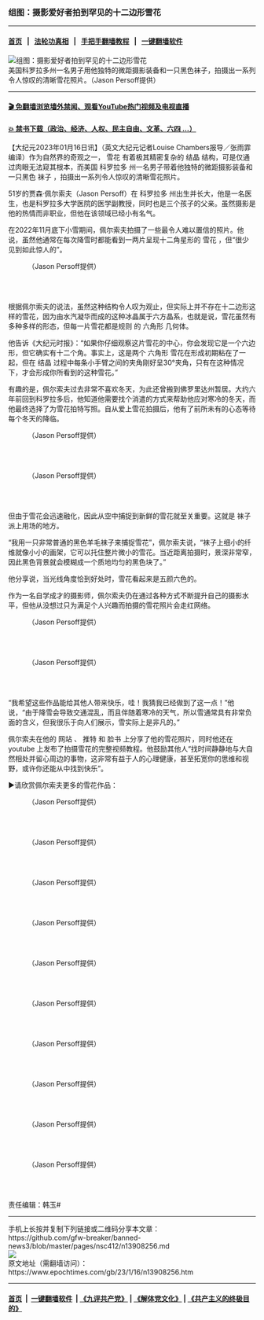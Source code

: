 ### 组图：摄影爱好者拍到罕见的十二边形雪花
------------------------

#### [首页](https://github.com/gfw-breaker/banned-news3/blob/master/README.md) &nbsp;&nbsp;|&nbsp;&nbsp; [法轮功真相](https://github.com/begood0513/basic/blob/master/README.md)  &nbsp;&nbsp;|&nbsp;&nbsp; [手把手翻墙教程](https://github.com/gfw-breaker/guides/wiki)  &nbsp;&nbsp;|&nbsp;&nbsp; [一键翻墙软件](https://github.com/gfw-breaker/nogfw/blob/master/README.md)  



<div><img alt="组图：摄影爱好者拍到罕见的十二边形雪花" class="attachment-djy_600_400 size-djy_600_400 wp-post-image" src="https://i.epochtimes.com/assets/uploads/2023/01/id13908415-jason-i-1200x720-600x400.jpg"/>
<div class="caption">
 美国科罗拉多州一名男子用他独特的微距摄影装备和一只黑色袜子，拍摄出一系列令人惊叹的清晰雪花照片。（Jason Persoff提供）
</div></div><hr/>

#### [ 🎬  免翻墙浏览墙外禁闻、观看YouTube热门视频及电视直播](https://github.com/gfw-breaker/HelloWorld)

#### [ 💥  禁书下载（政治、经济、人权、民主自由、文革、六四 ...）](https://github.com/gfw-breaker/books/blob/master/README.md)

<div><p>
 【大纪元2023年01月16日讯】（英文大纪元记者Louise Chambers报导／张雨霏编译）作为自然界的奇观之一，
 <ok href="https://www.epochtimes.com/gb/tag/%E9%9B%AA%E8%8A%B1.html">
  雪花
 </ok>
 有着极其精密复杂的
 <ok href="https://www.epochtimes.com/gb/tag/%E7%BB%93%E6%99%B6.html">
  结晶
 </ok>
 结构，可是仅通过肉眼无法窥其根本，而美国
 <ok href="https://www.epochtimes.com/gb/tag/%E7%A7%91%E7%BD%97%E6%8B%89%E5%A4%9A.html">
  科罗拉多
 </ok>
 州一名男子带着他独特的微距摄影装备和一只黑色
 <ok href="https://www.epochtimes.com/gb/tag/%E8%A2%9C%E5%AD%90.html">
  袜子
 </ok>
 ，拍摄出一系列令人惊叹的清晰雪花照片。
</p>
<p>
 51岁的贾森‧佩尔索夫（Jason Persoff）在
 <ok href="https://www.epochtimes.com/gb/tag/%E7%A7%91%E7%BD%97%E6%8B%89%E5%A4%9A.html">
  科罗拉多
 </ok>
 州出生并长大，他是一名医生，也是科罗拉多大学医院的医学副教授，同时也是三个孩子的父亲。虽然摄影是他的热情而非职业，但他在该领域已经小有名气。
</p>
<p>
 在2022年11月底下小雪期间，佩尔索夫拍摄了一些最令人难以置信的照片。他说，虽然他通常在每次降雪时都能看到一两片呈现十二角星形的
 <ok href="https://www.epochtimes.com/gb/tag/%E9%9B%AA%E8%8A%B1.html">
  雪花
 </ok>
 ，但“很少见到如此惊人的”。
</p>
<figure aria-describedby="caption-attachment-13908405" class="wp-caption aligncenter" id="attachment_13908405" style="width: 600px">
 <ok href="https://i.epochtimes.com/assets/uploads/2023/01/id13908405-12-Side-Perfection-copy-e1673869970353.jpg" target="_blank">
  <img alt="" class="wp-image-13908405" src="https://i.epochtimes.com/assets/uploads/2023/01/id13908405-12-Side-Perfection-copy-e1673869970353.jpg"/>
 </ok>
 <br/><figcaption class="wp-caption-text" id="caption-attachment-13908405">
  （Jason Persoff提供）
 </figcaption><br/>
</figure><br/>
<p>
 根据佩尔索夫的说法，虽然这种结构令人叹为观止，但实际上并不存在十二边形这样的雪花，因为由水汽凝华而成的这种冰晶属于六方晶系，也就是说，雪花虽然有多种多样的形态，但每一片雪花都是规则 的
 <ok href="https://www.epochtimes.com/gb/tag/%E5%85%AD%E8%A7%92%E5%BD%A2.html">
  六角形
 </ok>
 几何体。
</p>
<p>
 他告诉《大纪元时报》：“如果你仔细观察这片雪花的中心，你会发现它是一个六边形，但它确实有十二个角。事实上，这是两个
 <ok href="https://www.epochtimes.com/gb/tag/%E5%85%AD%E8%A7%92%E5%BD%A2.html">
  六角形
 </ok>
 雪花在形成初期粘在了一起，但在
 <ok href="https://www.epochtimes.com/gb/tag/%E7%BB%93%E6%99%B6.html">
  结晶
 </ok>
 过程中每条小手臂之间的夹角刚好呈30°夹角，只有在这种情况下，才会形成你所看到的这种雪花。”
</p>
<p>
 有趣的是，佩尔索夫过去非常不喜欢冬天，为此还曾搬到佛罗里达州暂居。大约六年前回到科罗拉多后，他知道他需要找个消遣的方式来帮助他应对寒冷的冬天，而他最终选择了为雪花拍特写照。自从爱上雪花拍摄后，他有了前所未有的心态等待每个冬天的降临。
</p>
<figure aria-describedby="caption-attachment-13908411" class="wp-caption aligncenter" id="attachment_13908411" style="width: 600px">
 <ok href="https://i.epochtimes.com/assets/uploads/2023/01/id13908411-FluxCapacitor.jpg" target="_blank">
  <img alt="" class="wp-image-13908411" src="https://i.epochtimes.com/assets/uploads/2023/01/id13908411-FluxCapacitor.jpg"/>
 </ok>
 <br/><figcaption class="wp-caption-text" id="caption-attachment-13908411">
  （Jason Persoff提供）
 </figcaption><br/>
</figure><br/>
<figure aria-describedby="caption-attachment-13908406" class="wp-caption aligncenter" id="attachment_13908406" style="width: 601px">
 <ok href="https://i.epochtimes.com/assets/uploads/2023/01/id13908406-Chromatic-Aberration.jpg" target="_blank">
  <img alt="" class="wp-image-13908406" src="https://i.epochtimes.com/assets/uploads/2023/01/id13908406-Chromatic-Aberration.jpg"/>
 </ok>
 <br/><figcaption class="wp-caption-text" id="caption-attachment-13908406">
  （Jason Persoff提供）
 </figcaption><br/>
</figure><br/>
<p>
 但由于雪花会迅速融化，因此从空中捕捉到新鲜的雪花就至关重要。这就是
 <ok href="https://www.epochtimes.com/gb/tag/%E8%A2%9C%E5%AD%90.html">
  袜子
 </ok>
 派上用场的地方。
</p>
<p>
 “我用一只非常普通的黑色羊毛袜子来捕捉雪花”，佩尔索夫说，“袜子上细小的纤维就像小小的画架，它可以托住整片微小的雪花。当近距离拍摄时，景深非常窄，因此黑色背景就会模糊成一个质地均匀的黑色块了。”
</p>
<p>
 他分享说，当光线角度恰到好处时，雪花看起来是五颜六色的。
</p>
<p>
 作为一名自学成才的摄影师，佩尔索夫仍在通过各种方式不断提升自己的摄影水平，但他从没想过只为满足个人兴趣而拍摄的雪花照片会走红网络。
</p>
<figure aria-describedby="caption-attachment-13908418" class="wp-caption aligncenter" id="attachment_13908418" style="width: 601px">
 <ok href="https://i.epochtimes.com/assets/uploads/2023/01/id13908418-SnowflakeinSnowflake-copy.jpg" target="_blank">
  <img alt="" class="wp-image-13908418" src="https://i.epochtimes.com/assets/uploads/2023/01/id13908418-SnowflakeinSnowflake-copy.jpg"/>
 </ok>
 <br/><figcaption class="wp-caption-text" id="caption-attachment-13908418">
  （Jason Persoff提供）
 </figcaption><br/>
</figure><br/>
<figure aria-describedby="caption-attachment-13908419" class="wp-caption aligncenter" id="attachment_13908419" style="width: 600px">
 <ok href="https://i.epochtimes.com/assets/uploads/2023/01/id13908419-SupermodelFlakes-e1673869906757.jpg" target="_blank">
  <img alt="" class="wp-image-13908419" src="https://i.epochtimes.com/assets/uploads/2023/01/id13908419-SupermodelFlakes-e1673869906757.jpg"/>
 </ok>
 <br/><figcaption class="wp-caption-text" id="caption-attachment-13908419">
  （Jason Persoff提供）
 </figcaption><br/>
</figure><br/>
<p>
 “我希望这些作品能给其他人带来快乐，哇！我猜我已经做到了这一点！”他说，“由于降雪会导致交通混乱，而且伴随着寒冷的天气，所以雪通常具有非常负面的含义，但我很乐于向人们展示，雪实际上是非凡的。”
</p>
<p>
 佩尔索夫在他的
 <ok href="https://stormdoctor.smugmug.com/">
  网站
 </ok>
 、
 <ok href="https://twitter.com/stormdoctor">
  推特
 </ok>
 和
 <ok href="https://www.facebook.com/stormdoctor">
  脸书
 </ok>
 上分享了他的雪花照片，同时他还在
 <ok href="https://www.youtube.com/playlist?list=PLkKzkatv18MiWbWqRk-1QfAlkIPzsvg6L">
  youtube
 </ok>
 上发布了拍摄雪花的完整视频教程。他鼓励其他人“找时间静静地与大自然相处并留心周边的事物，这非常有益于人的心理健康，甚至拓宽你的思维和视野，或许你还能从中找到快乐”。
</p>
<p>
 ▶请欣赏佩尔索夫更多的雪花作品：
</p>
<figure aria-describedby="caption-attachment-13908420" class="wp-caption aligncenter" id="attachment_13908420" style="width: 600px">
 <ok href="https://i.epochtimes.com/assets/uploads/2023/01/id13908420-TieInterceptor.jpg" target="_blank">
  <img alt="" class="wp-image-13908420" src="https://i.epochtimes.com/assets/uploads/2023/01/id13908420-TieInterceptor.jpg"/>
 </ok>
 <br/><figcaption class="wp-caption-text" id="caption-attachment-13908420">
  （Jason Persoff提供）
 </figcaption><br/>
</figure><br/>
<figure aria-describedby="caption-attachment-13908417" class="wp-caption aligncenter" id="attachment_13908417" style="width: 599px">
 <ok href="https://i.epochtimes.com/assets/uploads/2023/01/id13908417-Perfect-Center.jpg" target="_blank">
  <img alt="" class="wp-image-13908417" src="https://i.epochtimes.com/assets/uploads/2023/01/id13908417-Perfect-Center.jpg"/>
 </ok>
 <br/><figcaption class="wp-caption-text" id="caption-attachment-13908417">
  （Jason Persoff提供）
 </figcaption><br/>
</figure><br/>
<figure aria-describedby="caption-attachment-13908416" class="wp-caption aligncenter" id="attachment_13908416" style="width: 600px">
 <ok href="https://i.epochtimes.com/assets/uploads/2023/01/id13908416-LargeGlass-e1673869933233.jpg" target="_blank">
  <img alt="" class="wp-image-13908416" src="https://i.epochtimes.com/assets/uploads/2023/01/id13908416-LargeGlass-e1673869933233.jpg"/>
 </ok>
 <br/><figcaption class="wp-caption-text" id="caption-attachment-13908416">
  （Jason Persoff提供）
 </figcaption><br/>
</figure><br/>
<figure aria-describedby="caption-attachment-13908413" class="wp-caption aligncenter" id="attachment_13908413" style="width: 600px">
 <ok href="https://i.epochtimes.com/assets/uploads/2023/01/id13908413-Iridescent-Baby-copy.jpg" target="_blank">
  <img alt="" class="wp-image-13908413" src="https://i.epochtimes.com/assets/uploads/2023/01/id13908413-Iridescent-Baby-copy.jpg"/>
 </ok>
 <br/><figcaption class="wp-caption-text" id="caption-attachment-13908413">
  （Jason Persoff提供）
 </figcaption><br/>
</figure><br/>
<figure aria-describedby="caption-attachment-13908409" class="wp-caption aligncenter" id="attachment_13908409" style="width: 599px">
 <ok href="https://i.epochtimes.com/assets/uploads/2023/01/id13908409-CrownJewel-copy.jpg" target="_blank">
  <img alt="" class="wp-image-13908409" src="https://i.epochtimes.com/assets/uploads/2023/01/id13908409-CrownJewel-copy.jpg"/>
 </ok>
 <br/><figcaption class="wp-caption-text" id="caption-attachment-13908409">
  （Jason Persoff提供）
 </figcaption><br/>
</figure><br/>
<figure aria-describedby="caption-attachment-13908408" class="wp-caption aligncenter" id="attachment_13908408" style="width: 600px">
 <ok href="https://i.epochtimes.com/assets/uploads/2023/01/id13908408-ChromaticTriadFlake.jpg" target="_blank">
  <img alt="" class="wp-image-13908408" src="https://i.epochtimes.com/assets/uploads/2023/01/id13908408-ChromaticTriadFlake.jpg"/>
 </ok>
 <br/><figcaption class="wp-caption-text" id="caption-attachment-13908408">
  （Jason Persoff提供）
 </figcaption><br/>
</figure><br/>
<figure aria-describedby="caption-attachment-13908407" class="wp-caption aligncenter" id="attachment_13908407" style="width: 601px">
 <ok href="https://i.epochtimes.com/assets/uploads/2023/01/id13908407-ChromaticFigures.jpg" target="_blank">
  <img alt="" class="wp-image-13908407" src="https://i.epochtimes.com/assets/uploads/2023/01/id13908407-ChromaticFigures.jpg"/>
 </ok>
 <br/><figcaption class="wp-caption-text" id="caption-attachment-13908407">
  （Jason Persoff提供）
 </figcaption><br/>
</figure><br/>
<figure aria-describedby="caption-attachment-13908412" class="wp-caption aligncenter" id="attachment_13908412" style="width: 599px">
 <ok href="https://i.epochtimes.com/assets/uploads/2023/01/id13908412-Hypersegmented-copy.jpg" target="_blank">
  <img alt="" class="wp-image-13908412" src="https://i.epochtimes.com/assets/uploads/2023/01/id13908412-Hypersegmented-copy.jpg"/>
 </ok>
 <br/><figcaption class="wp-caption-text" id="caption-attachment-13908412">
  （Jason Persoff提供）
 </figcaption><br/>
</figure><br/>
<figure aria-describedby="caption-attachment-13908410" class="wp-caption aligncenter" id="attachment_13908410" style="width: 599px">
 <ok href="https://i.epochtimes.com/assets/uploads/2023/01/id13908410-ExquisiteGlass-copy.jpg" target="_blank">
  <img alt="" class="wp-image-13908410" src="https://i.epochtimes.com/assets/uploads/2023/01/id13908410-ExquisiteGlass-copy.jpg"/>
 </ok>
 <br/><figcaption class="wp-caption-text" id="caption-attachment-13908410">
  （Jason Persoff提供）
 </figcaption><br/>
</figure><br/>
<figure aria-describedby="caption-attachment-13908414" class="wp-caption aligncenter" id="attachment_13908414" style="width: 450px">
 <ok href="https://i.epochtimes.com/assets/uploads/2023/01/id13908414-Jason.jpg" target="_blank">
  <img alt="" class="wp-image-13908414" src="https://i.epochtimes.com/assets/uploads/2023/01/id13908414-Jason.jpg"/>
 </ok>
 <br/><figcaption class="wp-caption-text" id="caption-attachment-13908414">
  （Jason Persoff提供）
 </figcaption><br/>
</figure><br/>
<p>
 责任编辑：韩玉#
</p>
</div>
<hr/>
手机上长按并复制下列链接或二维码分享本文章：<br/>
https://github.com/gfw-breaker/banned-news3/blob/master/pages/nsc412/n13908256.md <br/>
<a href='https://github.com/gfw-breaker/banned-news3/blob/master/pages/nsc412/n13908256.md'><img src='https://github.com/gfw-breaker/banned-news3/blob/master/pages/nsc412/n13908256.md.png'/></a> <br/>
原文地址（需翻墙访问）：https://www.epochtimes.com/gb/23/1/16/n13908256.htm


------------------------
#### [首页](https://github.com/gfw-breaker/banned-news3/blob/master/README.md) &nbsp;|&nbsp; [一键翻墙软件](https://github.com/gfw-breaker/nogfw/blob/master/README.md) &nbsp;| [《九评共产党》](https://github.com/gfw-breaker/9ping.md/blob/master/README.md#九评之一评共产党是什么) | [《解体党文化》](https://github.com/gfw-breaker/jtdwh.md/blob/master/README.md) | [《共产主义的终极目的》](https://github.com/gfw-breaker/gczydzjmd.md/blob/master/README.md)


<img src='http://gfw-breaker.win/banned-news3/pages/nsc412/n13908256.md' width='0px' height='0px'/>